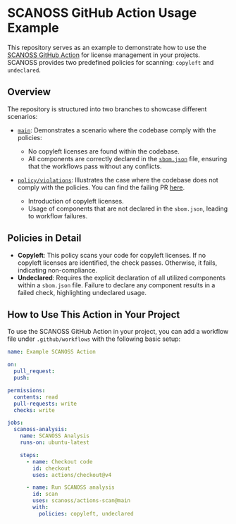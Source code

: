 # SCANOSS GitHub Action Usage Example

This repository serves as an example to demonstrate how to use the [SCANOSS GitHub Action](https://github.com/scanoss/actions-scan/) for license management in your projects. SCANOSS provides two predefined policies for scanning: `copyleft` and `undeclared`.

## Overview

The repository is structured into two branches to showcase different scenarios:

- [`main`](https://github.com/scanoss/integration-test/tree/main): Demonstrates a scenario where the codebase comply with the policies:
    - No copyleft licenses are found within the codebase.
    - All components are correctly declared in the [`sbom.json`](sbom.json) file, ensuring that the workflows pass without any conflicts. 


- [`policy/violations`](https://github.com/scanoss/integration-test/tree/policy/violations): Illustrates the case where the codebase does not comply with the policies. You can find the failing PR [here](https://github.com/).
    - Introduction of copyleft licenses.
    - Usage of components that are not declared in the `sbom.json`, leading to workflow failures. 
  

## Policies in Detail

- **Copyleft**: This policy scans your code for copyleft licenses. If no copyleft licenses are identified, the check passes. Otherwise, it fails, indicating non-compliance.
- **Undeclared**: Requires the explicit declaration of all utilized components within a `sbom.json` file. Failure to declare any component results in a failed check, highlighting undeclared usage.

## How to Use This Action in Your Project

To use the SCANOSS GitHub Action in your project, you can add a workflow file under `.github/workflows` with the following basic setup:

```yaml
name: Example SCANOSS Action

on:
  pull_request:
  push:

permissions:
  contents: read
  pull-requests: write
  checks: write

jobs:
  scanoss-analysis:
    name: SCANOSS Analysis
    runs-on: ubuntu-latest

    steps:
      - name: Checkout code
        id: checkout
        uses: actions/checkout@v4

      - name: Run SCANOSS analysis
        id: scan
        uses: scanoss/actions-scan@main
        with:
          policies: copyleft, undeclared
```
